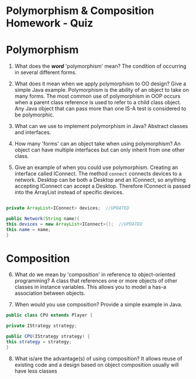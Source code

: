 # Polymorphism & Composition Homework - Quiz

# Polymorphism

1. What does the ___word___ 'polymorphism' mean?
The condition of occurring in several different forms.

2. What does it mean when we apply polymorphism to OO design? Give a simple Java example.
Polymorphism is the ability of an object to take on many forms. The most common use of polymorphism in OOP occurs when a parent class reference is used to refer to a child class object. 
Any Java object that can pass more than one IS-A test is considered to be polymorphic.

3. What can we use to implement polymorphism in Java?
Abstract classes and interfaces.

4. How many 'forms' can an object take when using polymorphism?
An object can have multiple interfaces but can only  inherit from one other class.

5. Give an example of when you could use polymorphism.
Creating an interface called IConnect. The method `connect` connects devices to a network.
Desktop can be both a Desktop and an IConnect, so anything accepting IConnect can accept a Desktop. Therefore IConnect is passed into the ArrayList instead of specific devices. 

```java

private ArrayList<IConnect> devices;  //UPDATED

public Network(String name){
this.devices = new ArrayList<IConnect>();  //UPDATED
this.name = name;
}

```



# Composition

6. What do we mean by 'composition' in reference to object-oriented programming?
A class that references one or more objects of other classes in instance variables. This allows you to model a has-a association between objects.

7. When would you use composition? Provide a simple example in Java.
```java
public class CPU extends Player {

private IStrategy strategy;

public CPU(IStrategy strategy) {
this.strategy = strategy;
}
```

8. What is/are the advantage(s) of using composition?
It allows reuse of existing code and a design based on object composition usually will have less classes
